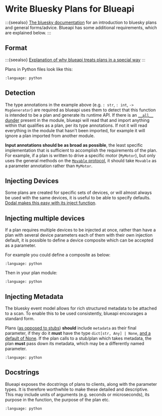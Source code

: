 # Write Bluesky Plans for Blueapi

:::{seealso}
[The bluesky documentation](https://blueskyproject.io/bluesky/main/index.html) for an introduction to bluesky plans and general forms/advice. Blueapi has some additional requirements, which are explained below.
:::

## Format

:::{seealso}
[Explanation of why blueapi treats plans in a special way](../explanations/plans.md)
:::

Plans in Python files look like this:

```{literalinclude} ../../tests/unit_tests/code_examples/plan_module.py
:language: python
```

## Detection

The type annotations in the example above (e.g. `: str`, `: int`, `-> MsgGenerator`) are required as blueapi uses them to detect that this function is intended to be a plan and generate its runtime API. If there is an [`__all__` dunder](https://docs.python.org/3/tutorial/modules.html#importing-from-a-package) present in the module, blueapi will read that and import anything within that qualifies as a plan, per its type annotations. If not it will read everything in the module that hasn't been imported, for example it will ignore a plan imported from another module.

**Input annotations should be as broad as possible**, the least specific implementation that is sufficient to accomplish the requirements of the plan. For example, if a plan is written to drive a specific motor (`MyMotor`), but only uses the general methods on the [`Movable` protocol](https://blueskyproject.io/bluesky/main/hardware.html#bluesky.protocols.Movable), it should take `Movable` as a parameter annotation rather than `MyMotor`.

## Injecting Devices

Some plans are created for specific sets of devices, or will almost always be used with the same devices, it is useful to be able to specify defaults. [Dodal makes this easy with its inject function](https://diamondlightsource.github.io/dodal/main/reference/generated/dodal.common.html#dodal.common.inject).

## Injecting multiple devices

If a plan requires multiple devices to be injected at once, rather than have a plan with several device parameters each of them with their own injection default, it is possible to define a device composite which can be accepted as a parameter.

For example you could define a composite as below:

```{literalinclude} ../../tests/unit_tests/code_examples/device_composite.py
:language: python
```

Then in your plan module:

```{literalinclude} ../../tests/unit_tests/code_examples/plan_with_composite.py
:language: python
```


## Injecting Metadata

The bluesky event model allows for rich structured metadata to be attached to a scan. To enable this to be used consistently, blueapi encourages a standard form.

Plans ([as opposed to stubs](../explanations/plans.md)) **should** include `metadata` as their final parameter, if they do it **must** have the type `dict[str, Any] | None`, [and a default of None](https://stackoverflow.com/questions/26320899/why-is-the-empty-dictionary-a-dangerous-default-value-in-python). If the plan calls to a stub/plan which takes metadata, the plan **must** pass down its metadata, which may be a differently named parameter.

```{literalinclude} ../../tests/unit_tests/code_examples/plan_metadata.py
:language: python
```

## Docstrings

Blueapi exposes the docstrings of plans to clients, along with the parameter types. It is therefore worthwhile to make these detailed and descriptive. This may include units of arguments (e.g. seconds or microseconds), its purpose in the function, the purpose of the plan etc.

```{literalinclude} ../../tests/unit_tests/code_examples/plan_docstrings.py
:language: python
```
